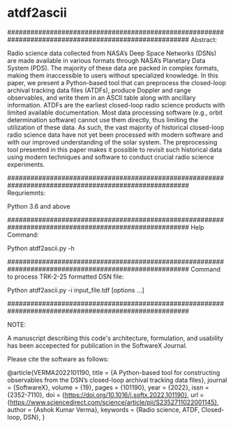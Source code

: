 # atdf2ascii

#######################################################################################################
Abstract:

Radio science data collected from NASA’s Deep Space Networks (DSNs) are made available 
in various formats through NASA’s Planetary Data System (PDS). The majority of these data are 
packed in complex formats, making them inaccessible to users without specialized knowledge. In 
this paper, we present a Python-based tool that can preprocess the closed-loop archival tracking 
data files (ATDFs), produce Doppler and range observables, and write them in an ASCII table along 
with ancillary information. ATDFs are the earliest closed-loop radio science products with limited 
available documentation. Most data processing software (e.g., orbit determination software) cannot 
use them directly, thus limiting the utilization of these data. As such, the vast majority of historical 
closed-loop radio science data have not yet been processed with modern software and with our 
improved understanding of the solar system. The preprocessing tool presented in this paper makes it 
possible to revisit such historical data using modern techniques and software to conduct crucial radio 
science experiments.


#######################################################################################################
Requriemnts:

Python 3.6 and above

#######################################################################################################
Help Command:

Python atdf2ascii.py -h

#######################################################################################################
Command to process TRK-2-25 formatted DSN file:

Python atdf2ascii.py -i input_file.tdf [options ...]

#######################################################################################################

NOTE:

A manuscript describing this code's architecture, formulation, and usability has been accepected for publication in the SoftwareX Journal. 

Please cite the software as follows:

@article{VERMA2022101190,
title = {A Python-based tool for constructing observables from the DSN’s closed-loop archival tracking data files},
journal = {SoftwareX},
volume = {19},
pages = {101190},
year = {2022},
issn = {2352-7110},
doi = {https://doi.org/10.1016/j.softx.2022.101190},
url = {https://www.sciencedirect.com/science/article/pii/S2352711022001145},
author = {Ashok Kumar Verma},
keywords = {Radio science, ATDF, Closed-loop, DSN},
}
